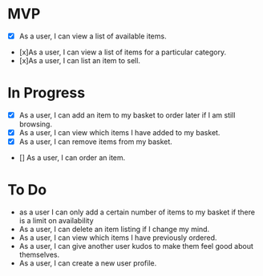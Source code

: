 # MVP

- [x] As a user, I can view a list of available items.
- [x]As a user, I can view a list of items for a particular category.
- [x]As a user, I can list an item to sell.

# In Progress

- [X] As a user, I can add an item to my basket to order later if I am still browsing.
- [X] As a user, I can view which items I have added to my basket.
- [X] As a user, I can remove items from my basket.
- [] As a user, I can order an item.

# To Do

- as a user I can only add a certain number of items to my basket if there is a limit on availability
- As a user, I can delete an item listing if I change my mind.
- As a user, I can view which items I have previously ordered.
- As a user, I can give another user kudos to make them feel good about themselves.
- As a user, I can create a new user profile.
